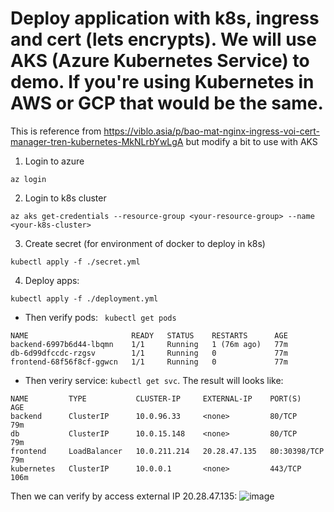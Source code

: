 # Deploy application with k8s, ingress and cert (lets encrypts). We will use AKS (Azure Kubernetes Service) to demo. If you're using Kubernetes in AWS or GCP that would be the same.
This is reference from https://viblo.asia/p/bao-mat-nginx-ingress-voi-cert-manager-tren-kubernetes-MkNLrbYwLgA but modify a bit to use with AKS

1. Login to azure
```
az login
```
2. Login to k8s cluster
```
az aks get-credentials --resource-group <your-resource-group> --name <your-k8s-cluster>
```

3. Create secret (for environment of docker to deploy in k8s)
```
kubectl apply -f ./secret.yml
```

4. Deploy apps:
```
kubectl apply -f ./deployment.yml 
```
- Then verify pods: ` kubectl get pods`
```
NAME                       READY   STATUS    RESTARTS      AGE
backend-6997b6d44-lbqmn    1/1     Running   1 (76m ago)   77m
db-6d99dfccdc-rzgsv        1/1     Running   0             77m
frontend-68f56f8cf-ggwcn   1/1     Running   0             77m
```

- Then veriry service: `kubectl get svc`. The result will looks like:
```
NAME         TYPE           CLUSTER-IP     EXTERNAL-IP    PORT(S)        AGE
backend      ClusterIP      10.0.96.33     <none>         80/TCP         79m
db           ClusterIP      10.0.15.148    <none>         80/TCP         79m
frontend     LoadBalancer   10.0.211.214   20.28.47.135   80:30398/TCP   79m
kubernetes   ClusterIP      10.0.0.1       <none>         443/TCP        106m
```
Then we can verify by access external IP 20.28.47.135:
![image](https://github.com/user-attachments/assets/d1f507a7-c2fd-435b-afd0-9b21581f8015)
